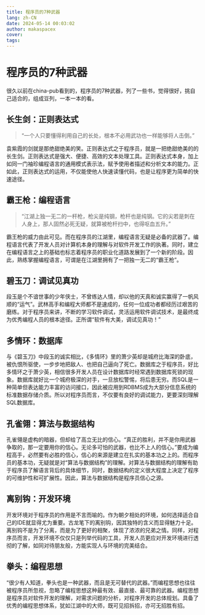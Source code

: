 ```yaml
---
title: 程序员的7种武器
lang: zh-CN
date: 2024-05-14 00:03:02
author: makaspacex
cover: 
tags:
---
```


# 程序员的7种武器

很久以前在china-pub看到的，程序员的7种武器，列了一些书，觉得很好，挑自己适合的，组成豆列，一本一本的看。 

## 长生剑：正则表达式
>“一个人只要懂得利用自己的长处，根本不必用武功也一样能够将人击倒。”

袁紫霞的剑就是那绝甜绝美的笑。正则表达式之于程序员，就是一把绝甜绝美的的长生剑。正则表达式是强大、便捷、高效的文本处理工具。正则表达式本身，加上如同一门袖珍编程语言的通用模式表示法，赋予使用者描述和分析文本的能力。正如此，正则表达式的运用，不仅能使他人快速读懂代码，也是让程序更为简单的快速途径。 

## 霸王枪：编程语言
> “江湖上独一无二的一杆枪，枪尖是纯钢，枪杆也是纯钢。它的尖若是刺在人身上，那人固然必死无疑，就算被枪杆扫中，也得呕血五升。”
> 
霸王枪的威力由此可见。而在程序员的江湖里，编程语言无疑是必备的武器了。编程语言代表了开发人员对计算机本身的理解与对软件开发工作的执著。同时，建立在编程语言之上的基础也标志着程序员的职业化道路发展到了一个新的阶段。因此，熟练掌握编程语言，可谓是在江湖里拥有了一把独一无二的“霸王枪”。 

## 碧玉刀：调试见真功
段玉是个不谙世事的少年侠士，不曾练达人情，却以他的天真和诚实赢得了一帆风顺的“运气”。武林高手和编程大师都不是速成的，任何一位成功者都经历过艰苦的磨练。对于程序员来讲，不断的学习软件调试，灵活运用软件调试技术，是最终成为优秀编程人员的根本途径。正所谓“软件有大美，调试见真功！” 

## 多情环：数据库
与《碧玉刀》中段玉的诚实相比，《多情环》里的萧少英却是城府比海深的卧底，被仇恨所驱使，一步步地把敌人、也把自己逼向了死亡。数据库之于程序员，好比多情环之于萧少英，相信很多开发人员在设计数据库时经常遇到数据库死锁的现象。数据库就好比一个城府极深的对手，一旦放松警惕，将后患无穷。而SQL是一种简单但表达能力丰富的访问接口，因此被应用到RDBMS成为大部分信息系统的标准数据存储介质。所以对程序员而言，不仅要有良好的调试能力，更要深刻理解SQL数据库。 

## 孔雀翎：算法与数据结构
孔雀翎是虚构的暗器，但却给了高立无比的信心。“真正的胜利，并不是你用武器争取的，那一定要用你的信心。无论多可怕的武器，也比不上人的信心。”要成为编程高手，必然要有必胜的信心，信心的来源是建立在扎实的基本功之上的。而程序员的基本功，无疑就是对“算法与数据结构”的理解。对算法与数据结构的理解有助于程序员了解语言背后的具体细节，同时，数据结构的定义很大程度上决定了程序的可维护性和可扩展性。因此，算法与数据结构是程序员信心之源。 

## 离别钩：开发环境
开发环境对于程序员的作用是不言而喻的。作为朝夕相处的环境，如何选择适合自己的IDE就显得尤为重要。古龙笔下的离别钩，因其独特的含义而显得魅力十足。离别钩不是为了分离，而是为了更好的相聚，体现了浓浓的兄弟之情。同样，对程序员而言，开发环境不仅仅只是列举代码的工具，开发人员更应对开发环境进行透彻的了解，如同对待朋友般，方能实现人与环境的完美结合。 

## 拳头：编程思想
“很少有人知道，拳头也是一种武器，而且是无可替代的武器。”而编程思想也往往被程序员所忽视，忽略了编程思想这种最有效、最直接、最可靠的武器。编程思想是程序员对软件开发的理解，对需求问题的分析，对程序开发的总体规划。具备了优秀的编程思想体系，犹如江湖中的大师，既可见招拆招，亦可无招胜有招。